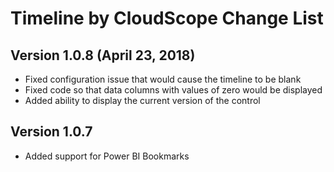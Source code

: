 # Timeline by CloudScope Change List

## Version 1.0.8 (April 23, 2018)
* Fixed configuration issue that would cause the timeline to be blank
* Fixed code so that data columns with values of zero would be displayed
* Added ability to display the current version of the control

## Version 1.0.7
* Added support for Power BI Bookmarks
